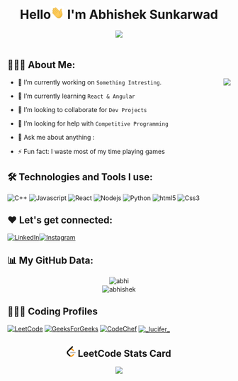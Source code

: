 <h1 align="center">Hello<img src="https://raw.githubusercontent.com/ABSphreak/ABSphreak/master/gifs/Hi.gif" width="30px"> I'm Abhishek Sunkarwad</h1>

<!--
**soumyajit4419/soumyajit4419** is a ✨ _special_ ✨ repository because its `README.md` (this file) appears on your GitHub profile.
Here are some ideas to get you started: -->

<div align="center">
  <img src="https://media-exp1.licdn.com/dms/image/C4E16AQGLtQdiK8XeQg/profile-displaybackgroundimage-shrink_350_1400/0/1645556453363?e=2147483647&v=beta&t=3GbkVq78O8M47hreKBkGnCSc0MYWhLw7hp9JLjYU_80" />
  
</div>

 <br/>

## 👨🏻‍💻 About Me:

<img  src="https://github.com/soumyajit4419/soumyajit4419/blob/master/thoughtworks-gif_dribbble.gif?raw=true" height="290px" align="right" />


- 🔭 I’m currently working on `Something Intresting`.

- 🌱 I’m currently learning `React & Angular`

- 👯 I’m looking to collaborate for `Dev Projects`

- 🤔 I’m looking for help with `Competitive Programming`

- 💬 Ask me about anything :

- ⚡ Fun fact: I waste most of my time playing games

## 🛠️ Technologies and Tools I use:

<p>
<img alt="C++" src="https://img.shields.io/badge/C%2B%2B-00599C?style=for-the-badge&logo=c%2B%2B&logoColor=white" height="25px"/>
<img alt="Javascript" src="https://img.shields.io/badge/JavaScript-323330?style=for-the-badge&logo=javascript&logoColor=F7DF1E"  height="25px"/>
<img alt="React" src="https://img.shields.io/badge/React-20232A?style=for-the-badge&logo=react&logoColor=61DAFB" height="25px"/>
<img alt="Nodejs" src="https://img.shields.io/badge/-Nodejs-43853d?style=flat-square&logo=Node.js&logoColor=white"  height="25px"/>
<img alt="Python" src="https://img.shields.io/badge/Python-14354C?style=for-the-badge&logo=python&logoColor=white" height="25px"/>
<img alt="html5" src="https://img.shields.io/badge/HTML5-E34F26?style=for-the-badge&logo=html5&logoColor=white" height="25px"/>
<img alt="Css3" src="https://img.shields.io/badge/CSS3-1572B6?style=for-the-badge&logo=css3&logoColor=white" height="25px"/>
</p>

## ❤️ Let's get connected:

<p><a href="https://www.linkedin.com/in/sunkarwad-abhishek-16744b226/" target="_blank"><img alt="LinkedIn" src="https://img.shields.io/badge/linkedin-%230077B5.svg?&style=for-the-badge&logo=linkedin&logoColor=white"  height="30px"/></a><a href="https://www.instagram.com/abhi_s_7721/" target="_blank"><img alt="Instagram" src="https://img.shields.io/badge/Instagram-E4405F?style=for-the-badge&logo=instagram&logoColor=white"  height="30px"/></a>
</p>

## 📊 My GitHub Data:

<div align="center">
  <img align="centre" src="https://github-readme-stats.vercel.app/api?username=abhi9146&hide=prs&count_private=true&show_icons=true&theme=radical" alt="abhi" />
  <br>
  <img align="center" src="https://github-readme-streak-stats.herokuapp.com/?user=abhi9146&count_private=true&show_icons=true&theme=radical" alt="abhishek" />
</div>

## 👨🏻‍💻 Coding Profiles

[![LeetCode](https://img.shields.io/badge/-LeetCode-FFA116?style=flat-square&logo=LeetCode&logoColor=black)](https://leetcode.com/abhi_9146/)
[![GeeksForGeeks](https://img.shields.io/badge/-GeeksForGeeks-05CC47?style=flat-square&logo=GeeksForGeeks&logoColor=black)](https://auth.geeksforgeeks.org/user/abhisunkarwad2002/saved-articles/)
[![CodeChef](https://img.shields.io/badge/-CodeChef-5B4638?style=flat-square&logo=CodeChef&logoColor=white)](https://www.codechef.com/users/abhishek_9146)
<a href="https://codeforces.com/profile/abhi7721" target="blank"><img align="center" src="https://cdn.jsdelivr.net/npm/simple-icons@3.0.1/icons/codeforces.svg" alt="_lucifer_" height="30" width="40" /></a>

<!-- leetcode status -->
 <h2 align="center"><img src="https://github.com/AkashSingh3031/AkashSingh3031/blob/main/images/Tech%20Tools/LeetCode.png" width="20px"> LeetCode Stats Card </h2>
<p align="center">
  <a href="https://leetcode.com/abhi_9146/" target="_blank">
    <img width=50% src="https://leetcode.card.workers.dev/?username=abhi_9146&theme=dark&extension=activity"/>
  </a>
</p>
